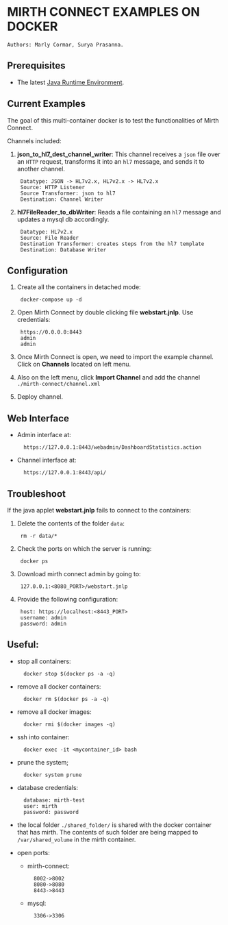 # MIRTH CONNECT EXAMPLES ON DOCKER
`Authors: Marly Cormar, Surya Prasanna.`

## Prerequisites
- The latest [Java Runtime Environment](https://www.java.com/en/).

## Current Examples
The goal of this multi-container docker is to test the functionalities of Mirth Connect.

Channels included:

1. **json_to_hl7_dest_channel_writer**: This channel receives a `json` file over an `HTTP` request, transforms it into an `hl7` message, and sends it to another channel.

        Datatype: JSON -> HL7v2.x, HL7v2.x -> HL7v2.x
        Source: HTTP Listener
        Source Transformer: json to hl7
        Destination: Channel Writer

2. **hl7FileReader_to_dbWriter**: Reads a file containing an `hl7` message and updates a mysql db accordingly.

        Datatype: HL7v2.x
        Source: File Reader
        Destination Transformer: creates steps from the hl7 template
        Destination: Database Writer



## Configuration
1. Create all the containers in detached mode:

        docker-compose up -d

1. Open Mirth Connect by double clicking file **webstart.jnlp**. Use credentials:

        https://0.0.0.0:8443
        admin
        admin

1. Once Mirth Connect is open, we need to import the example channel. Click on **Channels** located on left menu.

1. Also on the left menu, click **Import Channel** and add the channel `./mirth-connect/channel.xml`

1. Deploy channel.

## Web Interface

- Admin interface at:

        https://127.0.0.1:8443/webadmin/DashboardStatistics.action
    
- Channel interface at:

        https://127.0.0.1:8443/api/

## Troubleshoot
If the java applet **webstart.jnlp** fails to connect to the containers:

1. Delete the contents of the folder `data`:

        rm -r data/*
        
1. Check the ports on which the server is running:
        
        docker ps

1. Download mirth connect admin by going to:
        
        127.0.0.1:<8080_PORT>/webstart.jnlp

1. Provide the following configuration:
        
        host: https://localhost:<8443_PORT>
        username: admin
        password: admin


## Useful:

- stop all containers:

        docker stop $(docker ps -a -q)

- remove all docker containers:

        docker rm $(docker ps -a -q)

- remove all docker images:

        docker rmi $(docker images -q)

- ssh into container:

        docker exec -it <mycontainer_id> bash

- prune the system;

        docker system prune

- database credentials:

		database: mirth-test
		user: mirth
		password: password

- the local folder `./shared_folder/` is shared with the docker container that has mirth. The contents of such folder are being mapped to `/var/shared_volume` in the mirth container.

- open ports:
    - mirth-connect:

            8002->8002
            8080->8080
            8443->8443

    - mysql:

            3306->3306

